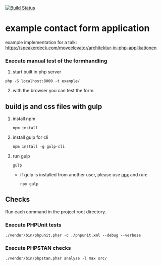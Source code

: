[![Build Status](https://travis-ci.org/freshp/example-contact-form-application.svg?branch=master)](https://travis-ci.org/freshp/example-contact-form-application)
 
# example contact form application

example implementation for a talk: https://speakerdeck.com/moveelevator/architektur-in-php-applikationen
 
### Execute manual test of the formhandling
1. start built in php server
```
php -S localhost:8000 -t example/
```
2. with the browser you can test the form

## build js and css files with gulp
1. install npm
    ```
    npm install
    ```
2. install gulp for cli
    ```
    npm install -g gulp-cli
    ```
3. run gulp
    ```
    gulp
    ``` 
    * if gulp is installed from another user, please use [npx](https://www.npmjs.com/package/npx) and run:
        ```
        npx gulp
        ``` 
        
## Checks
Run each command in the project root directory.

### Execute PHPUnit tests
```
./vendor/bin/phpunit.phar -c ./phpunit.xml --debug --verbose
```

### Execute PHPSTAN checks

```
./vendor/bin/phpstan.phar analyse -l max src/
```
